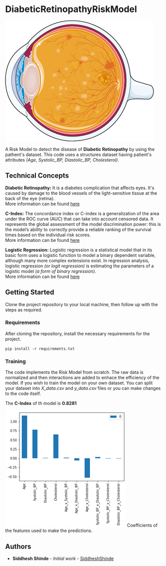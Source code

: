 # DiabeticRetinopathyRiskModel

![alt text](https://github.com/siddhesh1598/DiabeticRetinopathyRiskModel/blob/master/thumbnail.png?raw=true)

A Risk Model to detect the disease of **Diabetic Retinopathy** by using the pathent's dataset. This code uses a structures dataset having patient's attributes *(Age, Systolic_BP, Diastolic_BP, Cholesterol)*. 

## Technical Concepts
**Diabetic Retinopathy:** It is a diabetes complication that affects eyes. It's caused by damage to the blood vessels of the light-sensitive tissue at the back of the eye (retina). <br>
More information can be found [here](https://www.medicalnewstoday.com/articles/183417)

**C-Index:** The concordance index or C-index is a generalization of the area under the ROC curve (AUC) that can take into account censored data. It represents the global assessment of the model discrimination power: this is the model’s ability to correctly provide a reliable ranking of the survival times based on the individual risk scores. <br>
More information can be found [here](https://square.github.io/pysurvival/metrics/c_index.html)

**Logistic Regression:** Logistic regression is a statistical model that in its basic form uses a logistic function to model a binary dependent variable, although many more complex extensions exist. In regression analysis, logistic regression *(or logit regression)* is estimating the parameters of a logistic model *(a form of binary regression)*. <br>
More information can be found [here](http://www.fao.org/tempref/AG/Reserved/PPLPF/ftpOUT/Gianluca/stats/Logistic%20Regression,%20A%20Self-Learning%20Text,%202Ed%20(Statistics%20For%20Biology%20And%20Health)%20(David%20G%20Kleinbaum,%20Mitchell%20Klein)%200387953973.pdf)


## Getting Started

Clone the project repository to your local machine, then follow up with the steps as required.

### Requirements

After cloning the repository, install the necessary requirements for the project.
```
pip install -r requirements.txt
```

### Training

The code implements the Risk Model from scratch. The raw data is normalized and then interactions are added to enhace the efficiency of the model. If you wish to train the model on your own dataset. You can split your dataset into *X_data.csv* and  *y_data.csv* files or you can make changes to the code itself. <br>

The **C-Index** of th model is **0.8281** <br>

![alt text](https://github.com/siddhesh1598/DiabeticRetinopathyRiskModel/blob/master/coefficients.png?raw=true)
Coefficients of the features used to make the predictions.


## Authors

* **Siddhesh Shinde** - *Initial work* - [SiddheshShinde](https://github.com/siddhesh1598)

 
